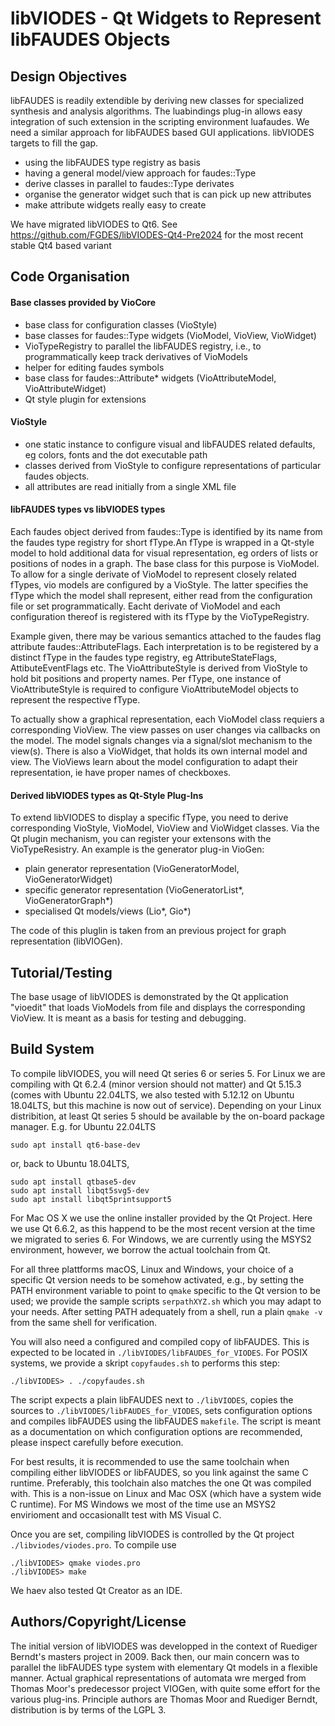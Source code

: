 # libVIODES - Qt Widgets to Represent libFAUDES Objects


## Design Objectives


libFAUDES is readily extendible by deriving new classes for specialized
synthesis and analysis algorithms. The luabindings plug-in allows easy
integration of such extension in the scripting environment luafaudes.
We need a similar approach for libFAUDES based GUI applications. libVIODES
targets to fill the gap.

- using the libFAUDES type registry as basis
- having a general model/view approach for faudes::Type
- derive classes in parallel to faudes::Type derivates
- organise the generator widget such that is can pick up
  new attributes
- make attribute widgets really easy to create

We have migrated libVIODES to Qt6. See https://github.com/FGDES/libVIODES-Qt4-Pre2024 for the most recent stable Qt4 based variant

## Code Organisation

#### Base classes provided by VioCore  

* base class for configuration classes (VioStyle)
* base classes for faudes::Type widgets (VioModel, VioView, VioWidget)
* VioTypeRegistry to parallel the libFAUDES registry, i.e., to programmatically
  keep track derivatives of VioModels 
* helper for editing faudes symbols 
* base class for faudes::Attribute* widgets (VioAttributeModel, VioAttributeWidget)
* Qt style plugin for extensions


#### VioStyle

* one static instance to configure visual and libFAUDES related defaults, eg
colors, fonts and the dot executable path
* classes derived from VioStyle to configure representations of particular faudes objects.
* all attributes are read initially from a single XML file

#### libFAUDES types vs libVIODES types

Each faudes object derived from faudes::Type is identified by its name from the faudes type
registry for short fType.An fType is wrapped in a Qt-style model to hold additional
data for visual representation, eg orders of lists or positions of nodes in a graph. 
The base class for this purpose is VioModel. To allow for a single derivate of VioModel 
to represent closely related fTypes, vio models are configured by a VioStyle. The latter 
specifies the fType which the model shall represent, either read from the configuration 
file or set programmatically. Eacht derivate of VioModel and each configuration thereof 
is registered with its fType by the VioTypeRegistry.

Example given, there may be various semantics attached to the faudes flag attribute 
faudes::AttributeFlags. Each interpretation is to be registered by a distinct fType in 
the faudes type registry, eg AttributeStateFlags, AttibuteEventFlags etc. The VioAttributeStyle 
is derived from VioStyle to hold bit positions and property names. Per fType, one instance
of VioAttributeStyle is required to configure VioAttributeModel objects to represent
the respective fType.

To actually show a graphical representation, each VioModel class requiers a corresponding
VioView. The view passes on user changes via callbacks on the model. The model signals
changes via a signal/slot mechanism to the view(s). There is also a VioWidget, that
holds its own internal model and view. The VioViews learn about the model configuration
to adapt their representation, ie have proper names of checkboxes.

#### Derived libVIODES types as Qt-Style Plug-Ins

To extend libVIODES to display a specific fType, you need to derive corresponding
VioStyle, VioModel, VioView and VioWidget classes. Via the Qt plugin mechanism, 
you can register your extensons with the VioTypeResistry. An example is the generator plug-in
VioGen:

* plain generator representation (VioGeneratorModel, VioGeneratorWidget)
* specific generator representation (VioGeneratorList*, VioGeneratorGraph*)
* specialised Qt models/views (Lio*, Gio*)

The code of this pluglin is taken from an previous project for graph
representation (libVIOGen). 

## Tutorial/Testing

The base usage of libVIODES is demonstrated by the Qt application "vioedit" that loads VioModels
from file and displays the corresponding VioView. It is meant as a basis
for testing and debugging.


## Build System

To compile libVIODES, you will need Qt series 6 or series 5. For Linux we are compiling
with Qt 6.2.4 (minor version should not matter) and Qt 5.15.3 (comes with Ubuntu 22.04LTS,
we also tested with 5.12.12 on Ubuntu 18.04LTS, but this machine is now out of service).
Depending on your Linux distribition, at least Qt series 5 should be available
by the on-board package manager. E.g. for Ubuntu 22.04LTS

    sudo apt install qt6-base-dev

or, back to Ubuntu 18.04LTS,

    sudo apt install qtbase5-dev
    sudo apt install libqt5svg5-dev
    sudo apt install libqt5printsupport5


For Mac OS X we use the online installer provided by the Qt Project. Here we use Qt 6.6.2,
as this happend to be the most recent version at the time we migrated to series 6. For
Windows, we are currently using the MSYS2 environment, however, we borrow the actual
toolchain from Qt.

For all three plattforms macOS, Linux and Windows, your choice of a specific Qt version
needs to be somehow activated, e.g., by setting the PATH environment variable to point
to `qmake` specific to the Qt version to be used; we provide the sample scripts
`serpathXYZ.sh` which you may adapt to your needs. After setting PATH adequately
from a shell, run a plain `qmake -v` from the same shell for verification. 

You will also need a configured and compiled copy of libFAUDES. This
is expected to be located in `./libVIODES/libFAUDES_for_VIODES`. For POSIX systems,
we provide a skript `copyfaudes.sh` to performs this step:

    ./libVIODES> . ./copyfaudes.sh

The script expects a plain libFAUDES next to `./libVIODES`, copies the sources
to `./libVIODES/libFAUDES_for_VIODES`, sets configuration options and compiles libFAUDES
using the libFAUDES `makefile`. The script is meant as a documentation on which
configuration options are recommended, please inspect carefully before execution.

For best results, it is recommended to use the same toolchain when compiling either libVIODES
or libFAUDES, so you link against the same C runtime. Preferably, this toolchain also
matches the one Qt was compiled with. This is a non-issue on Linux and Mac OSX (which
have a system wide C runtime). For MS Windows we most of the time use an MSYS2 envirioment
and occasionallt test with MS Visual C.

Once you are set, 
compiling libVIODES is controlled by the Qt project `./libviodes/viodes.pro`. 
To compile use

    ./libVIODES> qmake viodes.pro
    ./libVIODES> make

We haev also tested Qt Creator as an IDE.    


## Authors/Copyright/License

The initial version of libVIODES was developped in the context of Ruediger Berndt's
masters project in 2009. Back then, our main concern was to parallel the libFAUDES type
system with elementary Qt models in a flexible manner. Actual graphical representations of
automata wre merged from Thomas Moor's predecessor project VIOGen, with quite some effort
for the various plug-ins. Principle authors are Thomas Moor and Ruediger Berndt, distribution
is by terms of the LGPL 3.
